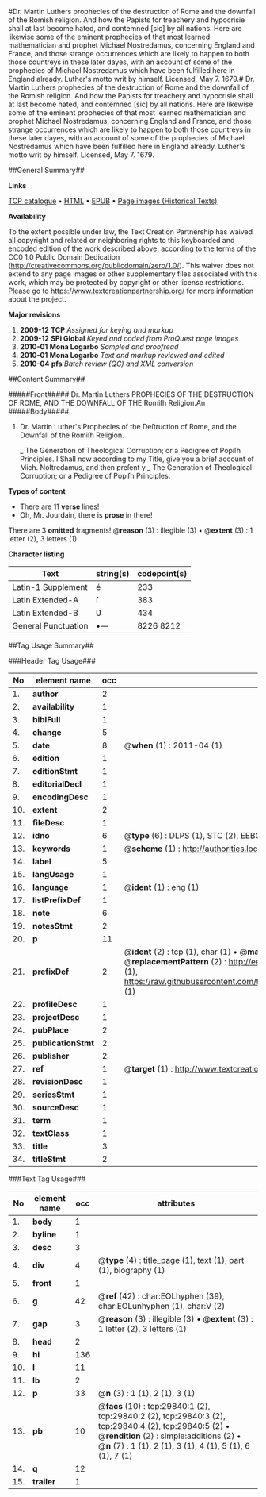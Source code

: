 #Dr. Martin Luthers prophecies of the destruction of Rome and the downfall of the Romish religion. And how the Papists for treachery and hypocrisie shall at last become hated, and contemned [sic] by all nations. Here are likewise some of the eminent prophecies of that most learned mathematician and prophet Michael Nostredamus, concerning England and France, and those strange occurrences which are likely to happen to both those countreys in these later dayes, with an account of some of the prophecies of Michael Nostredamus which have been fulfilled here in England already. Luther's motto writ by himself. Licensed, May 7. 1679.#
Dr. Martin Luthers prophecies of the destruction of Rome and the downfall of the Romish religion. And how the Papists for treachery and hypocrisie shall at last become hated, and contemned [sic] by all nations. Here are likewise some of the eminent prophecies of that most learned mathematician and prophet Michael Nostredamus, concerning England and France, and those strange occurrences which are likely to happen to both those countreys in these later dayes, with an account of some of the prophecies of Michael Nostredamus which have been fulfilled here in England already. Luther's motto writ by himself. Licensed, May 7. 1679.

##General Summary##

**Links**

[TCP catalogue](http://www.ota.ox.ac.uk/tcp/)  • 
[HTML](http://tei.it.ox.ac.uk/tcp/Texts-HTML/free/A49/A49487.html)  • 
[EPUB](http://tei.it.ox.ac.uk/tcp/Texts-EPUB/free/A49/A49487.epub) • 
[Page images (Historical Texts)](https://historicaltexts.jisc.ac.uk/eebo-99825458e)

**Availability**

To the extent possible under law, the Text Creation Partnership has waived all copyright and related or neighboring rights to this keyboarded and encoded edition of the work described above, according to the terms of the CC0 1.0 Public Domain Dedication (http://creativecommons.org/publicdomain/zero/1.0/). This waiver does not extend to any page images or other supplementary files associated with this work, which may be protected by copyright or other license restrictions. Please go to https://www.textcreationpartnership.org/ for more information about the project.

**Major revisions**

1. __2009-12__ __TCP__ *Assigned for keying and markup*
1. __2009-12__ __SPi Global__ *Keyed and coded from ProQuest page images*
1. __2010-01__ __Mona Logarbo__ *Sampled and proofread*
1. __2010-01__ __Mona Logarbo__ *Text and markup reviewed and edited*
1. __2010-04__ __pfs__ *Batch review (QC) and XML conversion*

##Content Summary##

#####Front#####
Dr. Martin Luthers PROPHECIES OF THE DESTRUCTION OF ROME, AND THE DOWNFALL OF THE Romiſh Religion.An
#####Body#####

1. Dr. Martin Luther's Prophecies of the Deſtruction of Rome, and the Downfall of the Romiſh Religion.

    _ The Generation of Theological Corruption; or a Pedigree of Popiſh Principles.
I Shall now according to my Title, give you a brief account of Mich. Noſtredamus, and then preſent y
    _ The Generation of Theological Corruption; or a Pedigree of Popiſh Principles.

**Types of content**

  * There are 11 **verse** lines!
  * Oh, Mr. Jourdain, there is **prose** in there!

There are 3 **omitted** fragments! 
 @__reason__ (3) : illegible (3)  •  @__extent__ (3) : 1 letter (2), 3 letters (1)

**Character listing**


|Text|string(s)|codepoint(s)|
|---|---|---|
|Latin-1 Supplement|é|233|
|Latin Extended-A|ſ|383|
|Latin Extended-B|Ʋ|434|
|General Punctuation|•—|8226 8212|

##Tag Usage Summary##

###Header Tag Usage###

|No|element name|occ|attributes|
|---|---|---|---|
|1.|__author__|2||
|2.|__availability__|1||
|3.|__biblFull__|1||
|4.|__change__|5||
|5.|__date__|8| @__when__ (1) : 2011-04 (1)|
|6.|__edition__|1||
|7.|__editionStmt__|1||
|8.|__editorialDecl__|1||
|9.|__encodingDesc__|1||
|10.|__extent__|2||
|11.|__fileDesc__|1||
|12.|__idno__|6| @__type__ (6) : DLPS (1), STC (2), EEBO-CITATION (1), PROQUEST (1), VID (1)|
|13.|__keywords__|1| @__scheme__ (1) : http://authorities.loc.gov/ (1)|
|14.|__label__|5||
|15.|__langUsage__|1||
|16.|__language__|1| @__ident__ (1) : eng (1)|
|17.|__listPrefixDef__|1||
|18.|__note__|6||
|19.|__notesStmt__|2||
|20.|__p__|11||
|21.|__prefixDef__|2| @__ident__ (2) : tcp (1), char (1)  •  @__matchPattern__ (2) : ([0-9\-]+):([0-9IVX]+) (1), (.+) (1)  •  @__replacementPattern__ (2) : http://eebo.chadwyck.com/downloadtiff?vid=$1&page=$2 (1), https://raw.githubusercontent.com/textcreationpartnership/Texts/master/tcpchars.xml#$1 (1)|
|22.|__profileDesc__|1||
|23.|__projectDesc__|1||
|24.|__pubPlace__|2||
|25.|__publicationStmt__|2||
|26.|__publisher__|2||
|27.|__ref__|1| @__target__ (1) : http://www.textcreationpartnership.org/docs/. (1)|
|28.|__revisionDesc__|1||
|29.|__seriesStmt__|1||
|30.|__sourceDesc__|1||
|31.|__term__|1||
|32.|__textClass__|1||
|33.|__title__|3||
|34.|__titleStmt__|2||


###Text Tag Usage###

|No|element name|occ|attributes|
|---|---|---|---|
|1.|__body__|1||
|2.|__byline__|1||
|3.|__desc__|3||
|4.|__div__|4| @__type__ (4) : title_page (1), text (1), part (1), biography (1)|
|5.|__front__|1||
|6.|__g__|42| @__ref__ (42) : char:EOLhyphen (39), char:EOLunhyphen (1), char:V (2)|
|7.|__gap__|3| @__reason__ (3) : illegible (3)  •  @__extent__ (3) : 1 letter (2), 3 letters (1)|
|8.|__head__|2||
|9.|__hi__|136||
|10.|__l__|11||
|11.|__lb__|2||
|12.|__p__|33| @__n__ (3) : 1 (1), 2 (1), 3 (1)|
|13.|__pb__|10| @__facs__ (10) : tcp:29840:1 (2), tcp:29840:2 (2), tcp:29840:3 (2), tcp:29840:4 (2), tcp:29840:5 (2)  •  @__rendition__ (2) : simple:additions (2)  •  @__n__ (7) : 1 (1), 2 (1), 3 (1), 4 (1), 5 (1), 6 (1), 7 (1)|
|14.|__q__|12||
|15.|__trailer__|1||
